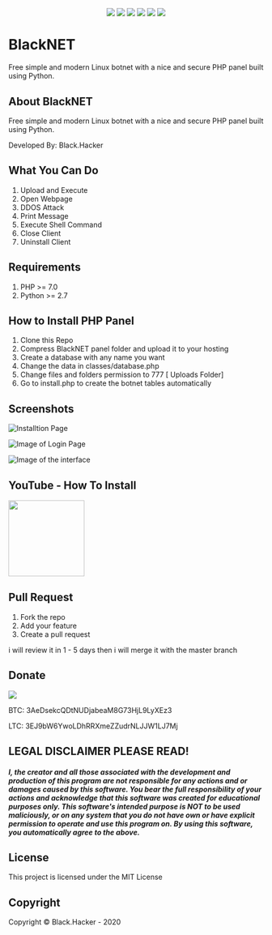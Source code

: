 <p align="center">
 <img src="https://a.top4top.net/p_1104t3ole1.png" alt="" />
</p>

<p align="center">
 <a href="#"><img align="center" src="https://img.shields.io/github/repo-size/BlackHacker511/BlackNET-Python" /></a>
 <a href="#"><img align="center" src="https://img.shields.io/github/issues-closed/BlackHacker511/BlackNET-Python" /></a>
 <a href="#"><img align="center" src="https://img.shields.io/github/languages/top/BlackHacker511/BlackNET-Python" /></a>
 <a href="#"><img align="center" src="https://img.shields.io/github/license/BlackHacker511/BlackNET-Python" /></a>
 <a href="#"><img align="center" src="https://img.shields.io/github/v/release/BlackHacker511/BlackNET-Python" /></a>
 <a href="#"><img align="center" src="https://img.shields.io/github/stars/BlackHacker511/BlackNET-Python?style=social" /></a>
</p>

# BlackNET
Free simple and modern Linux botnet with a nice and secure PHP panel built using Python.

## About BlackNET
Free simple and modern Linux botnet with a nice and secure PHP panel built using Python.

Developed By: Black.Hacker

## What You Can Do
 1. Upload and Execute
 2. Open Webpage
 3. DDOS Attack
 4. Print Message
 5. Execute Shell Command
 6. Close Client
 7. Uninstall Client
 
## Requirements
1. PHP >=  7.0
2. Python >= 2.7

## How to Install PHP Panel
1. Clone this Repo
2. Compress BlackNET panel folder and upload it to your hosting
3. Create a database with any name you want
4. Change the data in classes/database.php
5. Change files and folders permission to 777 [ Uploads Folder]
6. Go to install.php to create the botnet tables automatically

## Screenshots
![Installtion Page](https://i.imgur.com/RwNTwgs.png)

![Image of Login Page](https://2.top4top.net/p_14447rrth1.png)

![Image of the interface](https://3.top4top.net/p_1444y3poq2.png)


## YouTube - How To Install
<a href="https://youtu.be/aWic9V5T_PQ"><img src="https://1.top4top.net/p_1423q6dks1.png" alt="" width="150" hieght="150"></a>

## Pull Request
1. Fork the repo
2. Add your feature
3. Create a pull request

i will review it in 1 - 5 days then i will merge it with the master branch

## Donate
<a target="_blank" href="https://www.paypal.com/cgi-bin/webscr?cmd=_donations&business=farisksa79%40gmail.com&item_name=BlackNET+Development&currency_code=USD&source=url"><img src="https://www.paypalobjects.com/en_US/i/btn/btn_donateCC_LG.gif" /></a>

BTC: 3AeDsekcQDtNUDjabeaM8G73HjL9LyXEz3

LTC: 3EJ9bW6YwoLDhRRXmeZZudrNLJJW1LJ7Mj

## LEGAL DISCLAIMER PLEASE READ!
##### I, the creator and all those associated with the development and production of this program are not responsible for any actions and or damages caused by this software. You bear the full responsibility of your actions and acknowledge that this software was created for educational purposes only. This software's intended purpose is NOT to be used maliciously, or on any system that you do not have own or have explicit permission to operate and use this program on. By using this software, you automatically agree to the above.

## License
This project is licensed under the MIT License

## Copyright
Copyright © Black.Hacker - 2020
